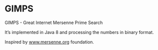 # GIMPS

GIMPS -  Great Internet Mersenne Prime Search

It’s implemented in Java 8 and processing the numbers in binary format.

Inspired by www.mersenne.org foundation.
